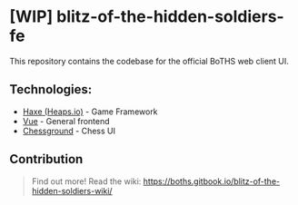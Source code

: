 # [WIP] blitz-of-the-hidden-soldiers-fe

This repository contains the codebase for the official BoTHS web client UI.

## Technologies:

- [Haxe (Heaps.io)](https://heaps.io/) - Game Framework
- [Vue](https://vuejs.org/) - General frontend
- [Chessground](https://vuejs.org/) - Chess UI

## Contribution

> Find out more! Read the wiki: https://boths.gitbook.io/blitz-of-the-hidden-soldiers-wiki/
